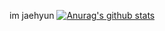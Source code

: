 <style>
    .main{
    background-color: black;
    }
</style>
    
<div id="main">
    
im jaehyun
[![Anurag's github stats](https://github-readme-stats.vercel.app/api?username=jaehyun0122&show_icons=true&theme={theme})](https://github.com/jaehyun0122/github-readme-stats)

</div>

